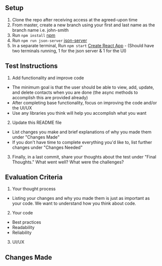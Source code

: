 ## Setup
1. Clone the repo after receiving access at the agreed-upon time
2. From master, create a new branch using your first and last name as the branch name i.e. john-smith
2. Run `npm install` [npm](https://docs.npmjs.com/cli/install)
3. Run `npm run json-server` [json-server](https://www.npmjs.com/package/json-server)
4. In a separate terminal, Run `npm start` [Create React App](https://github.com/facebook/create-react-app) - (Should have two terminals running, 1 for the json server & 1 for the UI)


## Test Instructions
1. Add functionality and improve code
  - The minimum goal is that the user should be able to view, add, update, and delete contacts when you are done (the async methods to accomplish this are provided already)
  - After completing base functionality, focus on improving the code and/or the UI/UX
  - Use any libraries you think will help you accomplish what you want
2. Update this README file
  - List changes you make and brief explanations of why you made them under "Changes Made"
  - If you don't have time to complete everything you'd like to, list further changes under "Changes Needed"
3. Finally, in a last commit, share your thoughts about the test under "Final Thoughts." What went well? What were the challenges?

## Evaluation Criteria
1. Your thought process
  - Listing your changes and why you made them is just as important as your code. We want to understand how you think about code.
2. Your code
  - Best practices
  - Readability
  - Reliability
3. UI/UX



## Changes Made